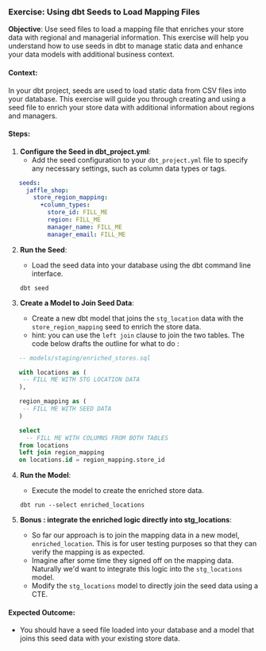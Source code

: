 ### Exercise: Using dbt Seeds to Load Mapping Files

**Objective**: Use seed files to load a mapping file that enriches your store data with regional and managerial information. This exercise will help you understand how to use seeds in dbt to manage static data and enhance your data models with additional business context.

#### Context:

In your dbt project, seeds are used to load static data from CSV files into your database. This exercise will guide you through creating and using a seed file to enrich your store data with additional information about regions and managers.

#### Steps:

1. **Configure the Seed in dbt_project.yml**:
   - Add the seed configuration to your `dbt_project.yml` file to specify any necessary settings, such as column data types or tags.
```yaml
   seeds:
     jaffle_shop:
       store_region_mapping:
         +column_types:
           store_id: FILL_ME
           region: FILL_ME
           manager_name: FILL_ME
           manager_email: FILL_ME
```
2. **Run the Seed**:
   - Load the seed data into your database using the dbt command line interface.

   `dbt seed`

3. **Create a Model to Join Seed Data**:
   - Create a new dbt model that joins the `stg_location` data with the `store_region_mapping` seed to enrich the store data.
   - hint: you can use the `left join` clause to join the two tables. The code below drafts the outline for what to do : 
```sql
   -- models/staging/enriched_stores.sql

   with locations as (
    -- FILL ME WITH STG LOCATION DATA
   ),

   region_mapping as (
    -- FILL ME WITH SEED DATA
   )

   select
     -- FILL ME WITH COLUMNS FROM BOTH TABLES
   from locations
   left join region_mapping
   on locations.id = region_mapping.store_id
```

4. **Run the Model**:
   - Execute the model to create the enriched store data.

   `dbt run --select enriched_locations`

5. **Bonus : integrate the enriched logic directly into stg_locations**:
   - So far our approach is to join the mapping data in a new model, `enriched_location`. This is for user testing purposes so that they can verify the mapping is as expected.
   - Imagine after some time they signed off on the mapping data. Naturally we'd want to integrate this logic into the `stg_locations` model.
   - Modify the `stg_locations` model to directly join the seed data using a CTE.

#### Expected Outcome:

- You should have a seed file loaded into your database and a model that joins this seed data with your existing store data.
